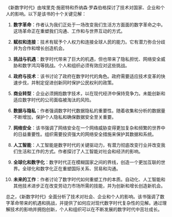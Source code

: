 《新数字时代》由埃里克·施密特和乔纳森·罗森伯格探讨了技术对国家、企业和个人的影响。以下是该书的十个关键见解：

1. **数字革命**：作者认为我们正处于一场改变我们生活方方面面的数字革命之中。这场革命正在重塑我们沟通、工作和与世界互动的方式。

2. **赋权和连接**：技术有赋予个人权力和连接全球人民的能力。它有潜力弥合分歧并为合作和增长创造机会。

3. **挑战与机遇**：数字时代带来了巨大的机遇，但也带来了隐私担忧、网络安全威胁和数字鸿沟等挑战。个人和组织必须有效应对这些挑战。

4. **政府与技术**：该书讨论了政府在数字时代的角色。政府需要适应技术变革的快速步伐，并制定促进创新同时保护公民权利的政策。

5. **商业转型**：企业必须拥抱数字技术，以在现代经济中保持竞争力。未能创新和适应数字时代的公司面临被淘汰的风险。

6. **数据与隐私**：作者强调数字时代数据隐私的重要性。随着收集和分析的数据量不断增加，保护个人隐私和确保数据安全至关重要。

7. **网络安全**：该书强调了网络安全在一个网络威胁变得更加复杂和频繁的世界中的日益重要性。组织需要投资强大的网络安全措施来保护其数据和系统。

8. **人工智能**：人工智能是数字时代的关键驱动力，有潜力彻底改变行业并改变我们生活和工作的方式。作者探讨了人工智能对社会和经济的影响。

9. **全球化和数字化**：数字时代正在模糊国家之间的界线，创造一个更加互联的世界。全球化和数字化正在重塑国际关系、贸易和沟通。

10. **未来的工作**：作者讨论了数字时代如何重塑工作的本质。自动化、人工智能和其他技术进步正在改变劳动力市场所需的技能，并为创新和增长创造新机会。

总之，《新数字时代》全面分析了技术对社会、企业和个人的影响。该书强调了数字革命带来的机遇和挑战，并提供了如何应对现代数字时代复杂性的见解。通过理解技术的影响并拥抱创新，个人和组织可以在不断发展的数字时代中茁壮成长。